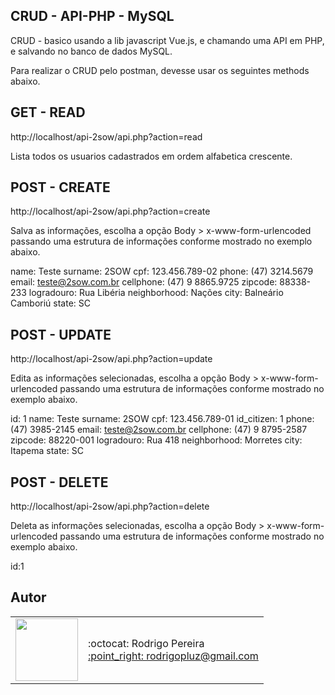 ## CRUD - API-PHP - MySQL

CRUD - basico usando a lib javascript Vue.js, e chamando uma API em PHP, e salvando no banco de dados MySQL.

Para realizar o CRUD pelo postman, devesse usar os seguintes methods abaixo.

## GET - READ
http://localhost/api-2sow/api.php?action=read

Lista todos os usuarios cadastrados em ordem alfabetica crescente.


## POST - CREATE
http://localhost/api-2sow/api.php?action=create

Salva as informações, escolha a opção Body > x-www-form-urlencoded passando uma estrutura de informações conforme mostrado no exemplo abaixo.

name: Teste
surname: 2SOW
cpf: 123.456.789-02
phone: (47) 3214.5679
email: teste@2sow.com.br
cellphone: (47) 9 8865.9725
zipcode: 88338-233
logradouro: Rua Libéria
neighborhood: Nações
city: Balneário Camboriú
state: SC


## POST - UPDATE
http://localhost/api-2sow/api.php?action=update

Edita as informações selecionadas, escolha a opção Body > x-www-form-urlencoded passando uma estrutura de informações conforme mostrado no exemplo abaixo.

id: 1
name: Teste
surname: 2SOW
cpf: 123.456.789-01
id_citizen: 1
phone: (47) 3985-2145
email: teste@2sow.com.br
cellphone: (47) 9 8795-2587
zipcode: 88220-001
logradouro: Rua 418
neighborhood: Morretes
city: Itapema
state: SC


## POST - DELETE
http://localhost/api-2sow/api.php?action=delete

Deleta as informações selecionadas, escolha a opção Body > x-www-form-urlencoded passando uma estrutura de informações conforme mostrado no exemplo abaixo.

id:1


## Autor
<table>
  <tr>
    <td>
      <img src="https://avatars2.githubusercontent.com/u/8739638?s=460&v=4" width="100">
    </td>
    <td>
      :octocat: Rodrigo Pereira<br />
      <a href="mailto:rodrigopluz@gmail.com">:point_right: rodrigopluz@gmail.com</a><br />
    </td>
  </tr>
</table>
